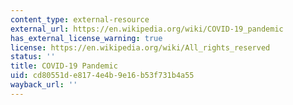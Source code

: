 ```yaml
---
content_type: external-resource
external_url: https://en.wikipedia.org/wiki/COVID-19_pandemic
has_external_license_warning: true
license: https://en.wikipedia.org/wiki/All_rights_reserved
status: ''
title: COVID-19 Pandemic
uid: cd80551d-e817-4e4b-9e16-b53f731b4a55
wayback_url: ''
---
```

